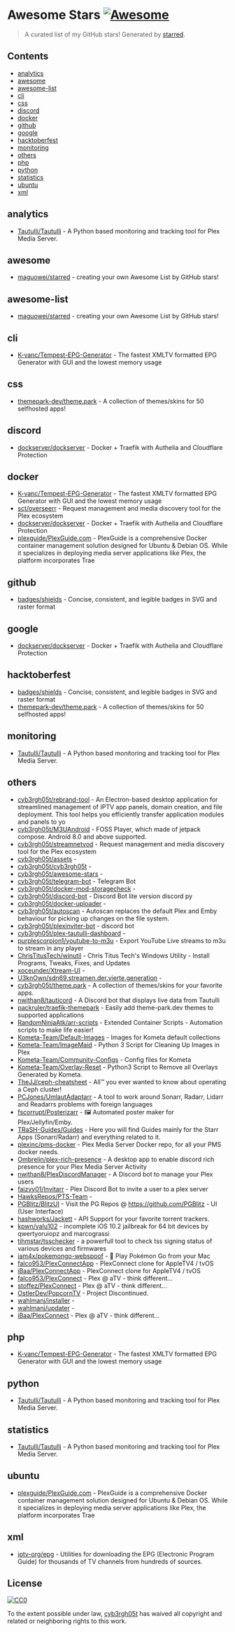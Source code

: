 <!--lint disable awesome-contributing awesome-license awesome-list-item match-punctuation no-repeat-punctuation no-undefined-references awesome-spell-check-->
# Awesome Stars [![Awesome](https://awesome.re/badge.svg)](https://github.com/sindresorhus/awesome)

> A curated list of my GitHub stars! Generated by [starred](https://github.com/maguowei/starred).

## Contents

- [analytics](#analytics)
- [awesome](#awesome)
- [awesome-list](#awesome-list)
- [cli](#cli)
- [css](#css)
- [discord](#discord)
- [docker](#docker)
- [github](#github)
- [google](#google)
- [hacktoberfest](#hacktoberfest)
- [monitoring](#monitoring)
- [others](#others)
- [php](#php)
- [python](#python)
- [statistics](#statistics)
- [ubuntu](#ubuntu)
- [xml](#xml)

## analytics 

- [Tautulli/Tautulli](https://github.com/Tautulli/Tautulli) - A Python based monitoring and tracking tool for Plex Media Server.

## awesome 

- [maguowei/starred](https://github.com/maguowei/starred) - creating your own Awesome List by GitHub stars!

## awesome-list 

- [maguowei/starred](https://github.com/maguowei/starred) - creating your own Awesome List by GitHub stars!

## cli 

- [K-vanc/Tempest-EPG-Generator](https://github.com/K-vanc/Tempest-EPG-Generator) - The fastest XMLTV formatted EPG Generator with GUI and the lowest memory usage

## css 

- [themepark-dev/theme.park](https://github.com/themepark-dev/theme.park) - A collection of themes/skins for 50 selfhosted apps!

## discord 

- [dockserver/dockserver](https://github.com/dockserver/dockserver) - Docker + Traefik with Authelia and Cloudflare Protection

## docker 

- [K-vanc/Tempest-EPG-Generator](https://github.com/K-vanc/Tempest-EPG-Generator) - The fastest XMLTV formatted EPG Generator with GUI and the lowest memory usage
- [sct/overseerr](https://github.com/sct/overseerr) - Request management and media discovery tool for the Plex ecosystem
- [dockserver/dockserver](https://github.com/dockserver/dockserver) - Docker + Traefik with Authelia and Cloudflare Protection
- [plexguide/PlexGuide.com](https://github.com/plexguide/PlexGuide.com) - PlexGuide is a comprehensive Docker container management solution designed for Ubuntu & Debian OS. While it specializes in deploying media server applications like Plex, the platform incorporates Trae

## github 

- [badges/shields](https://github.com/badges/shields) - Concise, consistent, and legible badges in SVG and raster format

## google 

- [dockserver/dockserver](https://github.com/dockserver/dockserver) - Docker + Traefik with Authelia and Cloudflare Protection

## hacktoberfest 

- [badges/shields](https://github.com/badges/shields) - Concise, consistent, and legible badges in SVG and raster format
- [themepark-dev/theme.park](https://github.com/themepark-dev/theme.park) - A collection of themes/skins for 50 selfhosted apps!

## monitoring 

- [Tautulli/Tautulli](https://github.com/Tautulli/Tautulli) - A Python based monitoring and tracking tool for Plex Media Server.

## others 

- [cyb3rgh05t/rebrand-tool](https://github.com/cyb3rgh05t/rebrand-tool) - An Electron-based desktop application for streamlined management of IPTV app panels, domain creation, and file deployment. This tool helps you efficiently transfer application modules and panels to yo
- [cyb3rgh05t/M3UAndroid](https://github.com/cyb3rgh05t/M3UAndroid) - FOSS Player, which made of jetpack compose.  Android 8.0 and above supported.
- [cyb3rgh05t/streamnetvod](https://github.com/cyb3rgh05t/streamnetvod) - Request management and media discovery tool for the Plex ecosystem
- [cyb3rgh05t/assets](https://github.com/cyb3rgh05t/assets) - 
- [cyb3rgh05t/cyb3rgh05t](https://github.com/cyb3rgh05t/cyb3rgh05t) - 
- [cyb3rgh05t/awesome-stars](https://github.com/cyb3rgh05t/awesome-stars) - 
- [cyb3rgh05t/telegram-bot](https://github.com/cyb3rgh05t/telegram-bot) - Telegram Bot
- [cyb3rgh05t/docker-mod-storagecheck](https://github.com/cyb3rgh05t/docker-mod-storagecheck) - 
- [cyb3rgh05t/discord-bot](https://github.com/cyb3rgh05t/discord-bot) - Discord Bot lite version discord py
- [cyb3rgh05t/docker-uploader](https://github.com/cyb3rgh05t/docker-uploader) - 
- [cyb3rgh05t/autoscan](https://github.com/cyb3rgh05t/autoscan) - Autoscan replaces the default Plex and Emby behaviour for picking up changes on the file system.
- [cyb3rgh05t/plexinviter-bot](https://github.com/cyb3rgh05t/plexinviter-bot) - discord bot
- [cyb3rgh05t/plex-tautulli-dashboard](https://github.com/cyb3rgh05t/plex-tautulli-dashboard) - 
- [purplescorpion1/youtube-to-m3u](https://github.com/purplescorpion1/youtube-to-m3u) - Export YouTube Live streams to m3u to stream in any player
- [ChrisTitusTech/winutil](https://github.com/ChrisTitusTech/winutil) - Chris Titus Tech's Windows Utility - Install Programs, Tweaks, Fixes, and Updates
- [xoceunder/Xtream-UI](https://github.com/xoceunder/Xtream-UI) - 
- [U3knOwn/sdn69.streamen.der.vierte.generation](https://github.com/U3knOwn/sdn69.streamen.der.vierte.generation) - 
- [cyb3rgh05t/theme.park](https://github.com/cyb3rgh05t/theme.park) - A collection of themes/skins for your favorite apps.
- [nwithan8/tauticord](https://github.com/nwithan8/tauticord) - A Discord bot that displays live data from Tautulli
- [packruler/traefik-themepark](https://github.com/packruler/traefik-themepark) - Easily add theme-park.dev themes to supported applications
- [RandomNinjaAtk/arr-scripts](https://github.com/RandomNinjaAtk/arr-scripts) - Extended Container Scripts - Automation scripts to make life easier!
- [Kometa-Team/Default-Images](https://github.com/Kometa-Team/Default-Images) - Images for Kometa default collections
- [Kometa-Team/ImageMaid](https://github.com/Kometa-Team/ImageMaid) - Python 3 Script for Cleaning Up Images in Plex
- [Kometa-Team/Community-Configs](https://github.com/Kometa-Team/Community-Configs) - Config files for Kometa
- [Kometa-Team/Overlay-Reset](https://github.com/Kometa-Team/Overlay-Reset) - Python3 Script to Remove all Overlays Generated by Kometa.
- [TheJJ/ceph-cheatsheet](https://github.com/TheJJ/ceph-cheatsheet) - All™ you ever wanted to know about operating a Ceph cluster!
- [PCJones/UmlautAdaptarr](https://github.com/PCJones/UmlautAdaptarr) - A tool to work around Sonarr, Radarr, Lidarr and Readarrs problems with foreign languages
- [fscorrupt/Posterizarr](https://github.com/fscorrupt/Posterizarr) - 🖼️ Automated poster maker for Plex/Jellyfin/Emby.
- [TRaSH-Guides/Guides](https://github.com/TRaSH-Guides/Guides) - Here you will find Guides mainly for the Starr Apps (Sonarr/Radarr) and everything related to it.
- [plexinc/pms-docker](https://github.com/plexinc/pms-docker) - Plex Media Server Docker repo, for all your PMS docker needs.
- [Ombrelin/plex-rich-presence](https://github.com/Ombrelin/plex-rich-presence) - A desktop app to enable discord rich presence for your Plex Media Server Activity
- [nwithan8/PlexDiscordManager](https://github.com/nwithan8/PlexDiscordManager) - A Discord bot to manage your Plex users
- [faizyy01/Invitarr](https://github.com/faizyy01/Invitarr) - Plex Discord Bot to invite a user to a plex server
- [HawksRepos/PTS-Team](https://github.com/HawksRepos/PTS-Team) - 
- [PGBlitz/BlitzUI](https://github.com/PGBlitz/BlitzUI) - Visit the PG Repos @ https://github.com/PGBlitz - UI (User Interface)
- [hashworks/Jackett](https://github.com/hashworks/Jackett) - API Support for your favorite torrent trackers.
- [kpwn/yalu102](https://github.com/kpwn/yalu102) - incomplete iOS 10.2 jailbreak for 64 bit devices by qwertyoruiopz and marcograssi
- [tihmstar/tsschecker](https://github.com/tihmstar/tsschecker) - a powerfull tool to check tss signing status of various devices and firmwares
- [iam4x/pokemongo-webspoof](https://github.com/iam4x/pokemongo-webspoof) - 👾 Play Pokémon Go from your Mac
- [falco953/PlexConnectApp](https://github.com/falco953/PlexConnectApp) - PlexConnect clone for AppleTV4 / tvOS
- [iBaa/PlexConnectApp](https://github.com/iBaa/PlexConnectApp) - PlexConnect clone for AppleTV4 / tvOS
- [falco953/PlexConnect](https://github.com/falco953/PlexConnect) - Plex @ aTV - think different...
- [stoffez/PlexConnect](https://github.com/stoffez/PlexConnect) - Plex @ aTV - think different...
- [OstlerDev/PopcornTV](https://github.com/OstlerDev/PopcornTV) - Project Discontinued.
- [wahlmanj/installer](https://github.com/wahlmanj/installer) - 
- [wahlmanj/updater](https://github.com/wahlmanj/updater) - 
- [iBaa/PlexConnect](https://github.com/iBaa/PlexConnect) - Plex @ aTV - think different...

## php 

- [K-vanc/Tempest-EPG-Generator](https://github.com/K-vanc/Tempest-EPG-Generator) - The fastest XMLTV formatted EPG Generator with GUI and the lowest memory usage

## python 

- [Tautulli/Tautulli](https://github.com/Tautulli/Tautulli) - A Python based monitoring and tracking tool for Plex Media Server.

## statistics 

- [Tautulli/Tautulli](https://github.com/Tautulli/Tautulli) - A Python based monitoring and tracking tool for Plex Media Server.

## ubuntu 

- [plexguide/PlexGuide.com](https://github.com/plexguide/PlexGuide.com) - PlexGuide is a comprehensive Docker container management solution designed for Ubuntu & Debian OS. While it specializes in deploying media server applications like Plex, the platform incorporates Trae

## xml 

- [iptv-org/epg](https://github.com/iptv-org/epg) - Utilities for downloading the EPG (Electronic Program Guide) for thousands of TV channels from hundreds of sources.


## License

[![CC0](http://mirrors.creativecommons.org/presskit/buttons/88x31/svg/cc-zero.svg)](https://creativecommons.org/publicdomain/zero/1.0/)

To the extent possible under law, [cyb3rgh05t](https://github.com/cyb3rgh05t) has waived all copyright and related or neighboring rights to this work.

